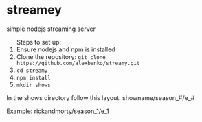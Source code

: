 # streamey
simple nodejs streaming server

<ol>  Steps to set up:
  <li>Ensure nodejs and npm is installed</li>
  <li>Clone the repository: <code>git clone https://github.com/alexbenko/streamy.git</code></li>
  <li><code>cd streamy</code></li>
  <li><code>npm install</code></li>
  <li><code>mkdir shows</code></li>
</ol>

<p>
  In the shows directory follow this layout. showname/season_#/e_#
</p>
<p>  Example: rickandmorty/season_1/e_1</p>
